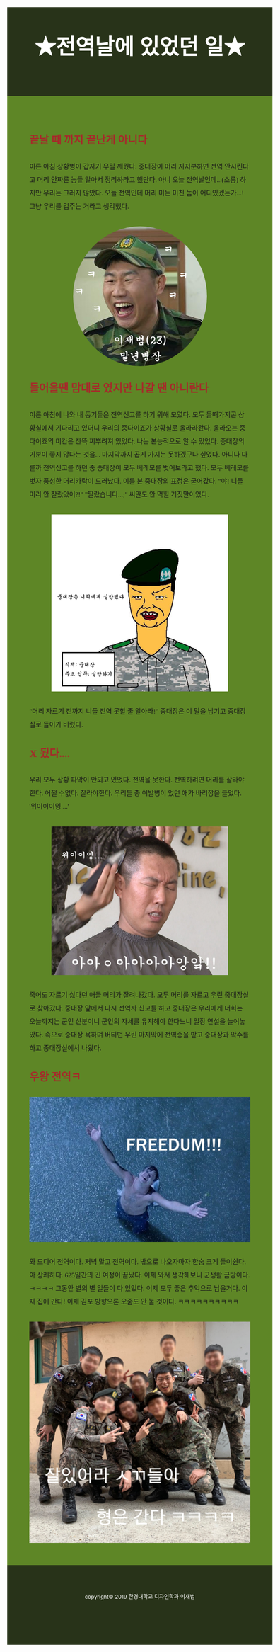 <!DOCTYPE html>
<html>
<head>
	<meta charset="utf-8">
	<title>첫 과제</title>
	<link href="https://fonts.googleapis.com/css?family=Noto+Serif+KR" rel="stylesheet">
	<link href="https://fonts.googleapis.com/css?family=Stylish" rel="stylesheet">
    <style type="text/css">
    	.wrap{width: 500px; margin:auto; padding: 50px; 
    		background: #5e8626; font-family: 'Noto Serif KR', serif; font-size: 15px;}
		img{display: block; margin: auto; margin-top: 30px;}
		h1{margin: 0;}
		h2{margin: 0;margin-top: 30px; font-size: 24px; color: brown;}
		p{margin: 0px; margin-top: 30px; line-height: 2.0}
		body{margin: 0;}
		.circle{border-radius: 50%}
		.border{border: 8; width: 400px;}
		.border1{border: 8; width: 500px;}
		.header{width: 500px; height: 100px; margin: auto; padding: 50px;
	         background: #283319; color: white; font-family: 'Stylish', sans-serif; font-size: 24px; text-align: center;}	
		.footer{width: 500px; height: 100px; margin: auto; padding: 50px;
		    background: #283319; color: white; padding-top:30px; font-size:12px; text-align: center;}
	</style>
</head>
<body>
<div class="header">
	<h1>★전역날에 있었던 일★</h1>
</div>
<div class="wrap">
	<h2>끝날 때 까지 끝난게 아니다</h2>
	<p>이른 아침 상황병이 갑자기 우릴 깨웠다.
	중대장이 머리 지저분하면 전역 안시킨다고
	머리 안짜른 놈들 알아서 정리하라고 했단다.
	아니 오늘 전역날인데...(소름)
	하지만 우리는 그러지 않았다. 오늘 전역인데 
	머리 미는 미친 놈이 어디있겠는가...!
	그냥 우리를 겁주는 거라고 생각했다.</p>
	<img class="circle" src="전역.jpg">
    <h2>들어올땐 맘대로 였지만 나갈 땐 아니란다</h2>
	<p>이른 아침에 나와 내 동기들은 전역신고를 하기 위해 모였다.
	모두 들떠가지곤 상황실에서 기다리고 있더니
	우리의 중다이죠가 상황실로 올라라왔다. 
	올라오는 중다이죠의 미간은 잔뜩 찌뿌려져 있었다. 
    나는 본능적으로 알 수 있었다. 
    중대장의 기분이 좋지 않다는 것을...
    마지막까지 곱게 가지는 못하겠구나 싶었다.
    아니나 다를까 전역신고를 하던 중 중대장이 모두 베레모를 벗어보라고 했다.
    모두 베레모를 벗자 풍성한 머리카락이 드러났다. 이를 본 중대장의 표정은 굳어갔다.
    "야! 니들 머리 안 잘랐았어?!" 
     "짤랐습니다...;"
    씨알도 안 먹힐 거짓말이었다.</p>
    <img class="border" src="중대장.jpg">
    <p>"머리 자르기 전까지 니들 전역 못할 줄 알아라!"
    중대장은 이 말을 남기고 중대장실로 들어가 버렸다.</p>
    <h2>X 됬다....</h2>
    <p>우리 모두 상황 파악이 안되고 있었다.
    전역을 못한다. 전역하려면 머리를 잘라야 한다.
    어쩔 수없다. 잘라야한다. 우리들 중 이발병이 었던 애가 바리깡을 들었다.
    '위이이이잉....'</p>
    <img class="border" src="두발정리.jpg"> 
     <p>죽어도 자르기 싫다던 애들 머리가 잘려나갔다.
    모두 머리를 자르고 우린 중대장실로 찾아갔다.
    중대장 앞에서 다시 전역자 신고를 하고 
    중대장은 우리에게 너희는 오늘까지는 군인 신분이니 군인의 자세를 유지해야 한다느니
    일장 연설을 늘여놓았다. 속으로 중대장 욕하며 버티던 우린 
    마지막에 전역증을 받고 중대장과 악수를 하고 중대장실에서 나왔다.</p>
     <h2>우왕 전역ㅋ</h2>
     <img class="border1" src="탈출.jpg">
    <p>와 드디어 전역이다. 저녁 말고 전역이다.
    밖으로 나오자마자 한숨 크게 들이쉰다. 아 상쾌하다.
    625일간의 긴 여정이 끝났다. 이제 와서 생각해보니 군생활 금방이다. ㅋㅋㅋㅋ
    그동안 별의 별 일들이 다 있었다. 이제 모두 좋은 추억으로 남을거다.
    이제 집에 간다! 이제 김포 방향으론 오줌도 안 눌 것이다. ㅋㅋㅋㅋㅋㅋㅋㅋㅋㅋ</p>
	 <img class="border1" src="20190315_124752.jpg">
	
</div>
<div class="footer">
	<p>copyright© 2019 한경대학교 디자인학과 이재범</p>
</div>
</body>
</html>

